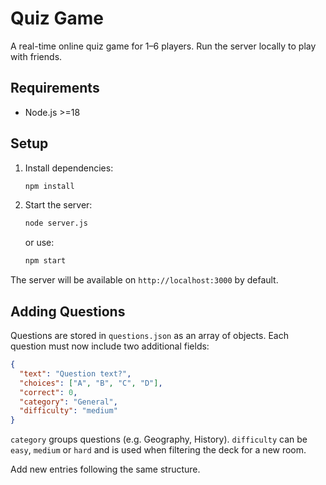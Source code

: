 # Quiz Game

A real-time online quiz game for 1–6 players. Run the server locally to play with friends.

## Requirements

- Node.js >=18

## Setup

1. Install dependencies:
   ```bash
   npm install
   ```
2. Start the server:
   ```bash
   node server.js
   ```
   or use:
   ```bash
   npm start
   ```

The server will be available on `http://localhost:3000` by default.

## Adding Questions

Questions are stored in `questions.json` as an array of objects. Each question must now include two additional fields:

```json
{
  "text": "Question text?",
  "choices": ["A", "B", "C", "D"],
  "correct": 0,
  "category": "General",
  "difficulty": "medium"
}
```

`category` groups questions (e.g. Geography, History). `difficulty` can be `easy`, `medium` or `hard` and is used when filtering the deck for a new room.

Add new entries following the same structure.

